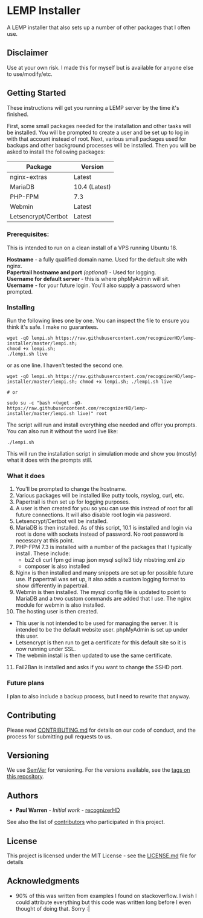 # LEMP Installer
A LEMP installer that also sets up a number of other packages that I often use.

## Disclaimer
Use at your own risk. I made this for myself but is available for anyone else to use/modify/etc.

## Getting Started

These instructions will get you running a LEMP server by the time it's finished. 

First, some small packages needed for the installation and other tasks will be installed.
You will be prompted to create a user and be set up to log in with that account instead of root.
Next, various small packages used for backups and other background processes will be installed.
Then you will be asked to install the following packages:

| Package              | Version       |
| -------------------- | ------------- |
| nginx-extras         | Latest        |
| MariaDB              | 10.4 (Latest) |
| PHP-FPM              | 7.3           |
| Webmin               | Latest        |
| Letsencrypt/Certbot  | Latest        |

### Prerequisites:
This is intended to run on a clean install of a VPS running Ubuntu 18.

**Hostname** - a fully qualified domain name. Used for the default site with nginx.\
**Papertrail hostname and port** *(optional)* - Used for logging.\
**Username for default server** - this is where phpMyAdmin will sit.\
**Username** - for your future login. You'll also supply a password when prompted.

### Installing

Run the following lines one by one. You can inspect the file to ensure you think it's safe. I make no guarantees.
```
wget -qO lempi.sh https://raw.githubusercontent.com/recognizerHD/lemp-installer/master/lempi.sh; 
chmod +x lempi.sh; 
./lempi.sh live
```
or as one line. I haven't tested the second one.
```
wget -qO lempi.sh https://raw.githubusercontent.com/recognizerHD/lemp-installer/master/lempi.sh; chmod +x lempi.sh; ./lempi.sh live

# or

sudo su -c "bash <(wget -qO- https://raw.githubusercontent.com/recognizerHD/lemp-installer/master/lempi.sh live)" root
```

The script will run and install everything else needed and offer you prompts. You can also run it without the word live like:
```
./lempi.sh 
``` 
This will run the installation script in simulation mode and show you (mostly) what it does with the prompts still.

### What it does

1. You'll be prompted to change the hostname.
2. Various packages will be installed like putty tools, rsyslog, curl, etc.
3. Papertrail is then set up for logging purposes.
4. A user is then created for you so you can use this instead of root for all future connections. It will also disable root login via password.
5. Letsencrypt/Certbot will be installed. 
6. MariaDB is then installed. As of this script, 10.1 is installed and login via root is done with sockets instead of password. No root password is necessary at this point.
7. PHP-FPM 7.3 is installed with a number of the packages that I typically install. These include:
   * bz2 cli curl fpm gd imap json mysql sqlite3 tidy mbstring xml zip
   * composer is also installed
8. Nginx is then installed and many snippets are set up for possible future use. If papertrail was set up, it also adds a custom logging format to show differently in papertrail.
9. Webmin is then installed. The mysql config file is updated to point to MariaDB and a two custom commands are added that I use. The nginx module for webmin is also installed.
10. The hosting user is then created.
   * This user is not intended to be used for managing the server. It is intended to be the default website user. phpMyAdmin is set up under this user.
   * Letsencrypt is then run to get a certificate for this default site so it is now running under SSL.
   * The webmin install is then updated to use the same certificate. 
11. Fail2Ban is installed and asks if you want to change the SSHD port.

### Future plans

I plan to also include a backup process, but I need to rewrite that anyway.


## Contributing

Please read [CONTRIBUTING.md](https://github.com/recognizerHD/model-mapper/blob/master/CONTRIBUTING.md) for details on our code of conduct, and the process for submitting pull requests to us.

## Versioning

We use [SemVer](http://semver.org/) for versioning. For the versions available, see the [tags on this repository](https://github.com/your/project/tags). 

## Authors

* **Paul Warren** - *Initial work* - [recognizerHD](https://github.com/recognizerHD)

See also the list of [contributors](https://github.com/recognizerHD/lemp-installer/contributors) who participated in this project.

## License

This project is licensed under the MIT License - see the [LICENSE.md](LICENSE.md) file for details

## Acknowledgments

* 90% of this was written from examples I found on stackoverflow. I wish I could attribute everything but this code was written long before I even thought of doing that. Sorry :|
